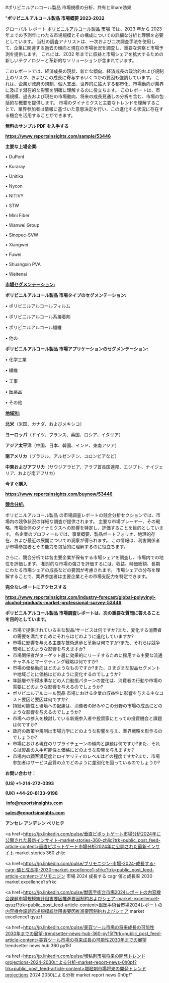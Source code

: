 #ポリビニルアルコール製品 市場規模の分析、共有とShare効果

"<strong>ポリビニルアルコール製品 市場概要 2023-2032</strong>

グローバル レポート <a href=https://www.reportsinsights.com/sample/53446>ポリビニルアルコール製品 市場</a> では、2023 年から 2023 年までの予測年にわたる市場規模とその構成についての詳細な分析と理解を必要としています。 当社の調査アナリストは、一次および二次調査手法を使用して、企業に関連する過去の傾向と現在の市場状況を調査し、重要な洞察と市場予測を提供します。 これには、2032 年までに収益と市場シェアを拡大​​するための新しいテクノロジーと革新的なソリューションが含まれています。

このレポートでは、経済成長の現状、新たな傾向、経済成長の政治的および規制上のリスク、およびこの成長に寄与するいくつかの要因も強調しています。 これは、企業が政府の規制、個人支出、世界的に拡大する都市化、市場動向が業界に及ぼす潜在的な影響を明確に理解するのに役立ちます。 このレポートは、市場規模、過去および現在の市場動向、将来の成長見通しの分析を含む、市場の包括的な概要を提供します。 市場のダイナミクスと主要なトレンドを理解することで、業界参加者は情報に基づいた意思決定を行い、この進化する状況に存在する機会を活用することができます。

<strong><b>無料のサンプル PDF を入手する</b></strong>

<a href=https://www.reportsinsights.com/sample/53446><strong><u>https://www.reportsinsights.com/sample/53446</u></strong></a>

<strong>主要な上場企業:</strong>

• DuPont

• Kuraray

• Unitika

• Nycon

• NITIVY

• STW

• Mini Fiber

• Wanwei Group

• Sinopec-SVW

• Xiangwei

• Fuwei

• Shuangxin PVA

• Weitenai

<strong><u>市場セグメンテーション</u></strong><strong><u>:</u></strong>

<strong>ポリビニルアルコール製品 市場タイプのセグメンテーション:</strong>

• ポリビニルアルコールフィルム

• ポリビニルアルコール系接着剤

• ポリビニルアルコール繊維

• 他の

<strong>ポリビニルアルコール製品 市場アプリケーションのセグメンテーション:</strong>

• 化学工業

• 繊維

• 工事

• 医薬品

• その他

<strong><u>地域別</u></strong><strong><u>:</u></strong>

<strong>北米</strong>（米国、カナダ、およびメキシコ）

<strong>ヨーロッパ</strong>（ドイツ、フランス、英国、ロシア、イタリア）

<strong>アジア太平洋</strong>（中国、日本、韓国、インド、東南アジア）

<strong>南アメリカ</strong>（ブラジル、アルゼンチン、コロンビアなど）

<strong>中東およびアフリカ</strong>（サウジアラビア、アラブ首長国連邦、エジプト、ナイジェリア、および南アフリカ）

<strong>今すぐ購入</strong>

<a href=https://www.reportsinsights.com/buynow/53446><strong><u>https://www.reportsinsights.com/buynow/53446</u></strong></a>

<strong><u>競合分析:</u></strong>

ポリビニルアルコール製品 の市場調査レポートの競合分析セクションでは、市場内の競争状況の詳細な調査が提供されます。 主要な市場プレーヤー、その戦略、市場全体のダイナミクスへの影響を特定し、評価することを目的としています。 各企業のプロフィールでは、事業概要、製品ポートフォリオ、地理的存在、および最近の展開についての洞察が得られます。 この情報は、利害関係者が市場参加者とその能力を包括的に理解するのに役立ちます。

さらに、競合分析では各主要企業が保有する市場シェアを調査し、市場内での地位を評価します。 相対的な市場の強さを評価するには、収益、時価総額、長期にわたる市場シェアの成長などの要因が考慮されます。 市場シェアの分布を理解することで、業界参加者は主要企業とその市場支配力を特定できます。

<strong>完全なレポートにアクセスする</strong>

<a href=https://www.reportsinsights.com/industry-forecast/global-polyvinyl-alcohol-products-market-professional-survey-53446><strong><u><b>https://www.reportsinsights.com/industry-forecast/global-polyvinyl-alcohol-products-market-professional-survey-53446</b></u></strong></a>

<strong><b>ポリビニルアルコール製品 市場調査レポートは、次の重要な質問に答えることを目的としています。</b></strong>
<ul>
  <li>市場で提供されている主な製品/サービスは何ですか?また、変化する消費者の需要を満たすためにそれらはどのように進化していますか?</li>
  <li>市場に影響を与える主要な技術進歩と革新は何ですか?また、それらは競争環境にどのような影響を与えますか?</li>
  <li>市場関係者がターゲット層に効果的にリーチするために採用する主要な流通チャネルとマーケティング戦略は何ですか?</li>
  <li>市場の価格動向はどのようなものですか?また、さまざまな製品セグメントや地域ごとに価格はどのように変化するのでしょうか?</li>
  <li>年齢層や所得水準などの人口動態パターンの変化は、消費者の行動や市場の需要にどのような影響を与えるのでしょうか?</li>
  <li>ポリビニルアルコール製品 市場における企業の収益性に影響を与える主なコスト要因と要因は何ですか?</li>
  <li>持続可能性と環境への配慮は、消費者の好みやこの分野の市場の成長にどのような影響を与えるのでしょうか?</li>
  <li>市場への参入を検討している新規参入者や投資家にとっての投資機会と課題は何ですか?</li>
  <li>政府の政策や規制は市場力学にどのような影響を与え、業界戦略を形作るのでしょうか?</li>
  <li>市場における現在のサプライチェーンの傾向と課題は何ですか?また、それらは製品の入手可能性と価格にどのような影響を与えますか?</li>
  <li>市場内の顧客満足度とロイヤリティのレベルはどの程度ですか?また、市場参加者はサービス品質の点でどのように差別化を図っているのでしょうか?</li>
</ul>
<strong>お問い合わせ：</strong>

<strong>(US) +1-214-272-0393</strong>

<strong>(UK) +44-20-8133-9198</strong>

<strong> </strong><a href=info@reportsinsights.com><strong><u>info@reportsinsights.com</u></strong></a>

<a href=sales@reportsinsights.com><strong><u>sales@reportsinsights.com</u></strong></a>

<strong>アンセレ アンデレン ベリヒテ</strong>

<a href=https://jp.linkedin.com/pulse/垂直ピボットゲート市場分析2024年に公開された最新インサイト-market-stories-360-zhljc?trk=public_post_feed-article-content>垂直ピボットゲート市場分析2024年に公開された最新インサイト market stories 360 zhljc</a>

<a href=https://jp.linkedin.com/pulse/ブリモニジン-市場-2024-成長する-cagr-値と成長率-2030-market-excellence1-sfrkc?trk=public_post_feed-article-content>ブリモニジン 市場 2024 成長する cagr 値と成長率 2030 market excellence1 sfrkc</a>

<a href=https://jp.linkedin.com/pulse/獣医手術台市場2024レポートの内容機会課題市場規模統計阻害要因推進要因制約およびシェア-market-excellence1-qyuzf?trk=public_post_feed-article-content>獣医手術台市場2024レポートの内容機会課題市場規模統計阻害要因推進要因制約およびシェア market excellence1 qyuzf</a>

<a href=https://jp.linkedin.com/pulse/美容ツール市場の将来成長の可能性2030年までの展望-trendsetter-news-hub-360-py15f?trk=public_post_feed-article-content>美容ツール市場の将来成長の可能性2030年までの展望 trendsetter news hub 360 py15f</a>

<a href=https://jp.linkedin.com/pulse/増粘剤市場将来の開発トレンドprojections-2024-2030による分析-market-report-news-0h0pf?trk=public_post_feed-article-content>増粘剤市場将来の開発トレンドprojections 2024 2030による分析 market report news 0h0pf</a>"
